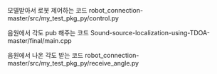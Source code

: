 모델받아서 로봇 제어하는 코드 
robot_connection-master/src/my_test_pkg_py/control.py

음원에서 각도 pub 해주는 코드
Sound-source-localization-using-TDOA-master/final/main.cpp

음원에서 나온 각도 받는 코드
robot_connection-master/src/my_test_pkg_py/receive_angle.py

